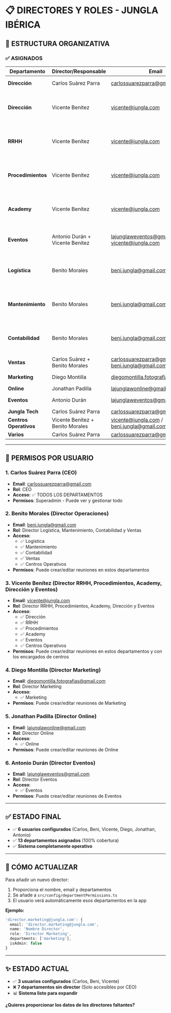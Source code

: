 # 📋 DIRECTORES Y ROLES - JUNGLA IBÉRICA

## 👥 ESTRUCTURA ORGANIZATIVA

### ✅ ASIGNADOS

| Departamento | Director/Responsable | Email | Rol |
|---|---|---|---|
| **Dirección** | Carlos Suárez Parra | carlossuarezparra@gmail.com | CEO (Acceso a TODO) |
| **Dirección** | Vicente Benítez | vicente@jungla.com | Director RRHH, Procedimientos, Academy, Dirección y Eventos |
| **RRHH** | Vicente Benítez | vicente@jungla.com | Director RRHH, Procedimientos, Academy, Dirección y Eventos |
| **Procedimientos** | Vicente Benítez | vicente@jungla.com | Director RRHH, Procedimientos, Academy, Dirección y Eventos |
| **Academy** | Vicente Benítez | vicente@jungla.com | Director RRHH, Procedimientos, Academy, Dirección y Eventos |
| **Eventos** | Antonio Durán + Vicente Benítez | lajunglaweventos@gmail.com / vicente@jungla.com | Director Eventos + Director Procedimientos |
| **Logística** | Benito Morales | beni.jungla@gmail.com | Director Logística, Mantenimiento, Contabilidad y Ventas |
| **Mantenimiento** | Benito Morales | beni.jungla@gmail.com | Director Logística, Mantenimiento, Contabilidad y Ventas |
| **Contabilidad** | Benito Morales | beni.jungla@gmail.com | Director Logística, Mantenimiento, Contabilidad y Ventas |
| **Ventas** | Carlos Suárez + Benito Morales | carlossuarezparra@gmail.com / beni.jungla@gmail.com | CEO + Director |
| **Marketing** | Diego Montilla | diegomontilla.fotografias@gmail.com | Director Marketing |
| **Online** | Jonathan Padilla | lajunglawonline@gmail.com | Director Online |
| **Eventos** | Antonio Durán | lajunglaweventos@gmail.com | Director Eventos |
| **Jungla Tech** | Carlos Suárez Parra | carlossuarezparra@gmail.com | CEO |
| **Centros Operativos** | Vicente Benítez + Benito Morales | vicente@jungla.com / beni.jungla@gmail.com | Directores |
| **Varios** | Carlos Suárez Parra | carlossuarezparra@gmail.com | CEO |

---

## 🔐 PERMISOS POR USUARIO

### 1. **Carlos Suárez Parra** (CEO)
- **Email**: carlossuarezparra@gmail.com
- **Rol**: CEO
- **Acceso**: ✅ TODOS LOS DEPARTAMENTOS
- **Permisos**: Superadmin - Puede ver y gestionar todo

### 2. **Benito Morales** (Director Operaciones)
- **Email**: beni.jungla@gmail.com
- **Rol**: Director Logística, Mantenimiento, Contabilidad y Ventas
- **Acceso**:
  - ✅ Logística
  - ✅ Mantenimiento
  - ✅ Contabilidad
  - ✅ Ventas
  - ✅ Centros Operativos
- **Permisos**: Puede crear/editar reuniones en estos departamentos

### 3. **Vicente Benítez** (Director RRHH, Procedimientos, Academy, Dirección y Eventos)
- **Email**: vicente@jungla.com
- **Rol**: Director RRHH, Procedimientos, Academy, Dirección y Eventos
- **Acceso**:
  - ✅ Dirección
  - ✅ RRHH
  - ✅ Procedimientos
  - ✅ Academy
  - ✅ Eventos
  - ✅ Centros Operativos
- **Permisos**: Puede crear/editar reuniones en estos departamentos y con los encargados de centros

### 4. **Diego Montilla** (Director Marketing)
- **Email**: diegomontilla.fotografias@gmail.com
- **Rol**: Director Marketing
- **Acceso**:
  - ✅ Marketing
- **Permisos**: Puede crear/editar reuniones de Marketing

### 5. **Jonathan Padilla** (Director Online)
- **Email**: lajunglawonline@gmail.com
- **Rol**: Director Online
- **Acceso**:
  - ✅ Online
- **Permisos**: Puede crear/editar reuniones de Online

### 6. **Antonio Durán** (Director Eventos)
- **Email**: lajunglaweventos@gmail.com
- **Rol**: Director Eventos
- **Acceso**:
  - ✅ Eventos
- **Permisos**: Puede crear/editar reuniones de Eventos

---

## ✅ ESTADO FINAL

- ✅ **6 usuarios configurados** (Carlos, Beni, Vicente, Diego, Jonathan, Antonio)
- ✅ **13 departamentos asignados** (100% cobertura)
- ✅ **Sistema completamente operativo**

---

## 🔄 CÓMO ACTUALIZAR

Para añadir un nuevo director:

1. Proporciona el nombre, email y departamentos
2. Se añade a `src/config/departmentPermissions.ts`
3. El usuario verá automáticamente esos departamentos en la app

**Ejemplo:**
```typescript
'director.marketing@jungla.com': {
  email: 'director.marketing@jungla.com',
  name: 'Nombre Director',
  role: 'Director Marketing',
  departments: ['marketing'],
  isAdmin: false
}
```

---

## ✨ ESTADO ACTUAL

- ✅ **3 usuarios configurados** (Carlos, Beni, Vicente)
- ❌ **7 departamentos sin director** (Solo accesibles por CEO)
- 📊 **Sistema listo para expandir**

**¿Quieres proporcionar los datos de los directores faltantes?**
